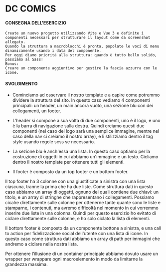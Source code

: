 # DC COMICS

#### CONSEGNA DELL'ESERCIZIO 

```
Create un nuovo progetto utilizzando Vite e Vue 3 e definite i componenti necessari per strutturare il layout come da screenshot allegato.
Quando la struttura a macroblocchi è pronta, popolate le voci di menu dinamicamente usando i data del componente.
Per oggi diamo priorità alla struttura: quando è tutto bello solido, passiamo al Sass!
Bonus:
Creare un componente aggiuntivo per gestire la fascia azzurra con le icone.
```

#### SVOLGIMENTO

- Cominciamo ad osservare il nostro template e a capire come potremmo dividere la struttura del sito. 
In questo caso vediamo 4 componenti principali: un header, un main ancora vuoto, una sezione blu con dei collegamenti,
un footer.

- L'header si compone a sua volta di due componenti, uno è il logo, e uno è la barra di navigazione sulla destra.
Quindi creiamo questi due componenti (nel caso del logo sarà una semplice immagine,
mentre nel caso della nav ci creiamo il nostro array), e li stilizziamo dentro il tag style usando regole scss se necessario.

- La sezione blu è anch'essa una lista. In questo caso optiamo per la costruzione di oggetti in cui abbiamo un'immagine e un testo.
Cicliamo dentro il nostro template per ottenere tutti gli elementi.

- Il footer è composto da un top footer e un bottom footer.

Il top footer ha 3 colonne con una giustificate a sinistra con una lista ciascuna,
tranne la prima che ha due liste. Come struttura dati in questo caso abbiamo un array di oggetti, ognuno dei quali contiene due chiavi: un titolo,
e un array di stringhe che rappresentano i collegamenti. Possiamo cicalre direttamente sulle colonne per ottenerne tante quante sono le liste e stamparne,
i contenuti, ma avremo difficoltà nel momento in cui vorremmo inserire due liste in una colonna. Quindi per questo esercizio ho evitato di ciclare
direttamente sulle colonne, e ho solo ciclato la lista di elementi.

Il bottom footer è composto da un componente bottone a sinistra, e una call to action per fidelizzazione social dell'utente con una lista di icone.
In questo caso come struttura dati abbiamo un array di path per immagini che andremo a ciclare nella nostra lista.

Per ottenere l'illusione di un container principale abbiamo dovuto usare un wrapper per wrappare ogni macroelemento in modo da limitarne
la grandezza massima. 